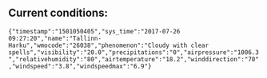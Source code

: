 ## Current conditions: 
 ``` {"timestamp":"1501050405","sys_time":"2017-07-26 09:27:20","name":"Tallinn-Harku","wmocode":"26038","phenomenon":"Cloudy with clear spells","visibility":"20.0","precipitations":"0","airpressure":"1006.3","relativehumidity":"80","airtemperature":"18.2","winddirection":"70","windspeed":"3.8","windspeedmax":"6.9"} ```
